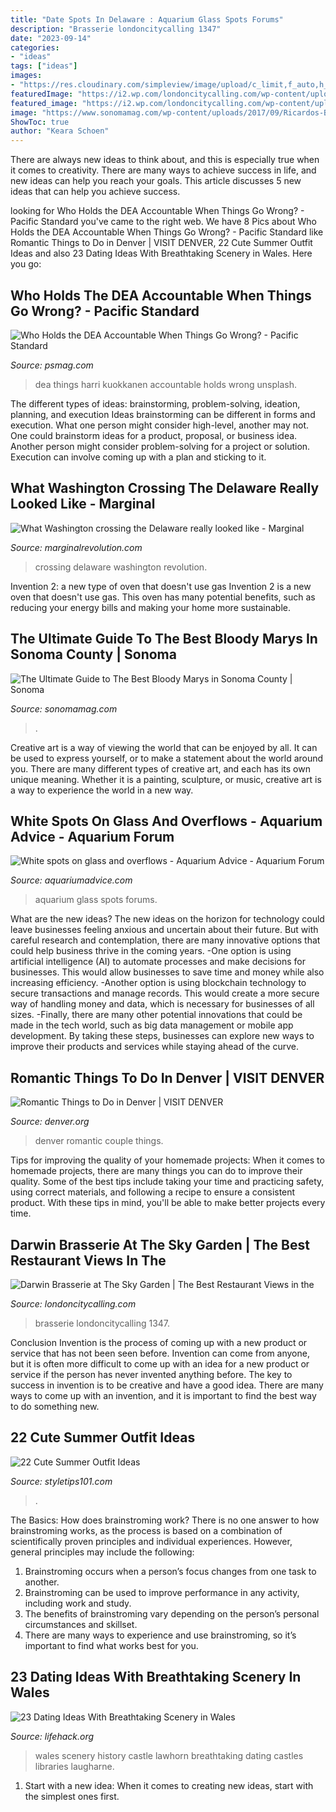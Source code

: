 ```yaml
---
title: "Date Spots In Delaware : Aquarium Glass Spots Forums"
description: "Brasserie londoncitycalling 1347"
date: "2023-09-14"
categories:
- "ideas"
tags: ["ideas"]
images:
- "https://res.cloudinary.com/simpleview/image/upload/c_limit,f_auto,h_1200,q_75,w_1200/v1/clients/denver/mile-high-holidays-2009-couple_5602d7f2-f0ae-5102-065b3b533e6d8a50.jpg"
featuredImage: "https://i2.wp.com/londoncitycalling.com/wp-content/uploads/2017/02/img_1347.jpg?resize=1080%2C719&amp;ssl=1"
featured_image: "https://i2.wp.com/londoncitycalling.com/wp-content/uploads/2017/02/img_1347.jpg?resize=1080%2C719&amp;ssl=1"
image: "https://www.sonomamag.com/wp-content/uploads/2017/09/Ricardos-Bloody-Mary-1024x1024.jpg"
ShowToc: true
author: "Keara Schoen"
---
```



There are always new ideas to think about, and this is especially true when it comes to creativity. There are many ways to achieve success in life, and new ideas can help you reach your goals. This article discusses 5 new ideas that can help you achieve success.

	

		
looking for Who Holds the DEA Accountable When Things Go Wrong? - Pacific Standard you've came to the right web. We have 8 Pics about Who Holds the DEA Accountable When Things Go Wrong? - Pacific Standard like Romantic Things to Do in Denver | VISIT DENVER, 22 Cute Summer Outfit Ideas and also 23 Dating Ideas With Breathtaking Scenery in Wales. Here you go:
		
    
## Who Holds The DEA Accountable When Things Go Wrong? - Pacific Standard

<img loading=lazy src="https://psmag.com/.image/t_share/MTQ3OTYzODU5OTUxNDI5MTgw/harri-kuokkanen-135786.jpg" onerror="this.onerror=null;this.src='https://tse1.mm.bing.net/th?id=OIP.RIKzK5_C-MS_nKNsUgp05gEyDM&amp;pid=15.1';" alt="Who Holds the DEA Accountable When Things Go Wrong? - Pacific Standard">

_Source: psmag.com_

>dea things harri kuokkanen accountable holds wrong unsplash. 

	

The different types of ideas: brainstorming, problem-solving, ideation, planning, and execution
Ideas brainstorming can be different in forms and execution. What one person might consider high-level, another may not. One could brainstorm ideas for a product, proposal, or business idea. Another person might consider problem-solving for a project or solution. Execution can involve coming up with a plan and sticking to it.

    
## What Washington Crossing The Delaware Really Looked Like - Marginal

<img loading=lazy src="http://marginalrevolution.com/wp-content/uploads/2011/12/delaware1-e1324996926707.jpg" onerror="this.onerror=null;this.src='https://tse3.mm.bing.net/th?id=OIP.WzO6X_DBksDyJKXjxf5HZgHaE6&amp;pid=15.1';" alt="What Washington crossing the Delaware really looked like - Marginal">

_Source: marginalrevolution.com_

>crossing delaware washington revolution. 

	

Invention 2: a new type of oven that doesn't use gas
Invention 2 is a new oven that doesn't use gas. This oven has many potential benefits, such as reducing your energy bills and making your home more sustainable.

    
## The Ultimate Guide To The Best Bloody Marys In Sonoma County | Sonoma

<img loading=lazy src="https://www.sonomamag.com/wp-content/uploads/2017/09/Ricardos-Bloody-Mary-1024x1024.jpg" onerror="this.onerror=null;this.src='https://tse3.mm.bing.net/th?id=OIP.I3QKN8O8Bvoa6g2B-Ih26AHaHa&amp;pid=15.1';" alt="The Ultimate Guide to The Best Bloody Marys in Sonoma County | Sonoma">

_Source: sonomamag.com_

>. 

	

Creative art is a way of viewing the world that can be enjoyed by all. It can be used to express yourself, or to make a statement about the world around you. There are many different types of creative art, and each has its own unique meaning. Whether it is a painting, sculpture, or music, creative art is a way to experience the world in a new way.

    
## White Spots On Glass And Overflows - Aquarium Advice - Aquarium Forum

<img loading=lazy src="http://www.aquariumadvice.com/forums/attachment.php?attachmentid=32864&amp;stc=1&amp;thumb=1&amp;d=1301670314" onerror="this.onerror=null;this.src='https://tse3.mm.bing.net/th?id=OIP.nURElrXTddRV_crX-Ui_OAHaJ6&amp;pid=15.1';" alt="White spots on glass and overflows - Aquarium Advice - Aquarium Forum">

_Source: aquariumadvice.com_

>aquarium glass spots forums. 

	

What are the new ideas?
The new ideas on the horizon for technology could leave businesses feeling anxious and uncertain about their future. But with careful research and contemplation, there are many innovative options that could help business thrive in the coming years. 
-One option is using artificial intelligence (AI) to automate processes and make decisions for businesses. This would allow businesses to save time and money while also increasing efficiency. 
-Another option is using blockchain technology to secure transactions and manage records. This would create a more secure way of handling money and data, which is necessary for businesses of all sizes. 
-Finally, there are many other potential innovations that could be made in the tech world, such as big data management or mobile app development. By taking these steps, businesses can explore new ways to improve their products and services while staying ahead of the curve.

    
## Romantic Things To Do In Denver | VISIT DENVER

<img loading=lazy src="https://res.cloudinary.com/simpleview/image/upload/c_limit,f_auto,h_1200,q_75,w_1200/v1/clients/denver/mile-high-holidays-2009-couple_5602d7f2-f0ae-5102-065b3b533e6d8a50.jpg" onerror="this.onerror=null;this.src='https://tse4.mm.bing.net/th?id=OIP.MWShBgtHUEJyTXJJdwqzSQHaE5&amp;pid=15.1';" alt="Romantic Things to Do in Denver | VISIT DENVER">

_Source: denver.org_

>denver romantic couple things. 

	

Tips for improving the quality of your homemade projects:
When it comes to homemade projects, there are many things you can do to improve their quality. Some of the best tips include taking your time and practicing safety, using correct materials, and following a recipe to ensure a consistent product. With these tips in mind, you'll be able to make better projects every time.

    
## Darwin Brasserie At The Sky Garden | The Best Restaurant Views In The

<img loading=lazy src="https://i2.wp.com/londoncitycalling.com/wp-content/uploads/2017/02/img_1347.jpg?resize=1080%2C719&amp;ssl=1" onerror="this.onerror=null;this.src='https://tse3.mm.bing.net/th?id=OIP.Nq7A7H8cE_T6tVgJc0Nf0gHaE7&amp;pid=15.1';" alt="Darwin Brasserie at The Sky Garden | The Best Restaurant Views in the">

_Source: londoncitycalling.com_

>brasserie londoncitycalling 1347. 

	

Conclusion
Invention is the process of coming up with a new product or service that has not been seen before. Invention can come from anyone, but it is often more difficult to come up with an idea for a new product or service if the person has never invented anything before. The key to success in invention is to be creative and have a good idea. There are many ways to come up with an invention, and it is important to find the best way to do something new.

    
## 22 Cute Summer Outfit Ideas

<img loading=lazy src="https://styletips101.com/wp-content/uploads/2017/05/summer-outfit-ideas-21.jpg" onerror="this.onerror=null;this.src='https://tse4.mm.bing.net/th?id=OIP.f4qWOlb-7_LzsIgtwHt2OgHaLD&amp;pid=15.1';" alt="22 Cute Summer Outfit Ideas">

_Source: styletips101.com_

>. 

	

The Basics: How does brainstroming work?
There is no one answer to how brainstroming works, as the process is based on a combination of scientifically proven principles and individual experiences. However, general principles may include the following:
1. Brainstroming occurs when a person’s focus changes from one task to another.
2. Brainstroming can be used to improve performance in any activity, including work and study.
3. The benefits of brainstroming vary depending on the person’s personal circumstances and skillset.
4. There are many ways to experience and use brainstroming, so it’s important to find what works best for you.

    
## 23 Dating Ideas With Breathtaking Scenery In Wales

<img loading=lazy src="https://cdn.lifehack.org/wp-content/uploads/2017/02/09055017/106.jpeg" onerror="this.onerror=null;this.src='https://tse3.mm.bing.net/th?id=OIP.9gslp40Lp3pvuywZxml3UAHaE8&amp;pid=15.1';" alt="23 Dating Ideas With Breathtaking Scenery in Wales">

_Source: lifehack.org_

>wales scenery history castle lawhorn breathtaking dating castles libraries laugharne. 

	

1. Start with a new idea: When it comes to creating new ideas, start with the simplest ones first.

